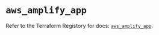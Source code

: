 # `aws_amplify_app`

Refer to the Terraform Registory for docs: [`aws_amplify_app`](https://registry.terraform.io/providers/hashicorp/aws/5.21.0/docs/resources/amplify_app).
